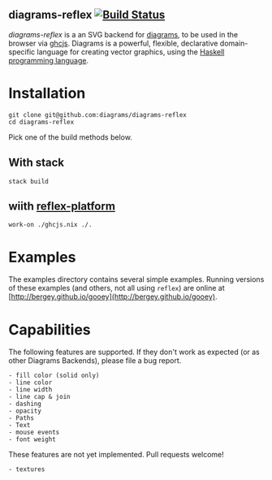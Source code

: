 diagrams-reflex  [![Build Status](https://travis-ci.org/diagrams/diagrams-reflex.png?branch=master)](http://travis-ci.org/diagrams/diagrams-reflex)
------------


_diagrams-reflex_ is a an SVG backend for [diagrams], to be used in
the browser via [ghcjs]. Diagrams is a powerful, flexible, declarative
domain-specific language for creating vector graphics, using the
[Haskell programming language][haskell].

[diagrams]: http://projects.haskell.org/diagrams/
[haskell]: http://www.haskell.org/haskellwiki/Haskell
[ghcjs]: https://github.com/ghcjs/ghcjs

# Installation

```
git clone git@github.com:diagrams/diagrams-reflex
cd diagrams-reflex
```

Pick one of the build methods below.

## With stack

```
stack build
```

## wiith  [reflex-platform](https://github.com/reflex-frp/reflex-platform)

```
work-on ./ghcjs.nix ./.
```

# Examples

The examples directory contains several simple examples.  Running
versions of these examples (and others, not all using `reflex`) are
online at
[http://bergey.github.io/gooey](http://bergey.github.io/gooey).

# Capabilities

The following features are supported.  If they don't work as expected
(or as other Diagrams Backends), please file a bug report.

    - fill color (solid only)
    - line color
    - line width
    - line cap & join
    - dashing
    - opacity
    - Paths
    - Text
    - mouse events
    - font weight

These features are not yet implemented.  Pull requests welcome!

    - textures
